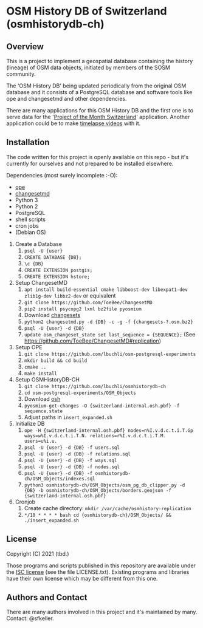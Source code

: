 # OSM History DB of Switzerland (osmhistorydb-ch)

## Overview
This is a project to implement a geospatial database containing the history (lineage) of OSM data objects, initiated by members of the SOSM community. 

The 'OSM History DB' being updated periodically from the original OSM database and it consists of a PostgreSQL database and software tools like ope and changesetmd and other dependencies.

There are many applications for this OSM History DB and the first one is to serve data for the '[Project of the Month Switzerland](https://wiki.openstreetmap.org/wiki/DE:Project_of_the_month_Switzerland)' application. Another application could be to make [timelapse videos](https://wiki.openstreetmap.org/wiki/Timelapse_videos) with it.


## Installation

The code written for this project is openly available on this repo - but it's currently for ourselves and not prepared to be installed elsewhere.  

Dependencies (most surely incomplete :-O):
- [ope](https://github.com/osmcode/osm-postgresql-experiments/)
- [changesetmd](https://github.com/ToeBee/ChangesetMD)
- Python 3
- Python 2
- PostgreSQL
- shell scripts 
- cron jobs
- (Debian OS)

1. Create a Database
   1. `psql -U {user}`
   2. `CREATE DATABASE {DB};`
   3. `\c {DB}`
   4. `CREATE EXTENSION postgis;`
   5. `CREATE EXTENSION hstore;`
2. Setup ChangesetMD
   1. `apt install build-essential cmake libboost-dev libexpat1-dev zlib1g-dev libbz2-dev` or equivalent
   2. `git clone https://github.com/ToeBee/ChangesetMD`
   3. `pip2 install psycopg2 lxml bz2file pyosmium`
   4. Download [changesets](https://planet.osm.org/planet/changesets-latest.osm.bz2)
   6. `python2 changesetmd.py -d {DB} -c -g -f {changesets-?.osm.bz2}`
   7. `psql -U {user} -d {DB}`
   8. `update osm_changeset_state set last_sequence = {SEQUENCE};` (See https://github.com/ToeBee/ChangesetMD#replication)
3. Setup OPE
   1. `git clone https://github.com/lbuchli/osm-postgresql-experiments`
   2. `mkdir build && cd build`
   3. `cmake ..`
   4. `make install`
4. Setup OSMHistoryDB-CH
   1. `git clone https://github.com/lbuchli/osmhistorydb-ch`
   2. `cd osm-postgresql-experiments/OSM_Objects`
   3. Download [osh](https://osm-internal.download.geofabrik.de/europe/switzerland-internal.osh.pbf)
   4. `pyosmium-get-changes -O {switzerland-internal.osh.pbf} -f sequence.state`
   5. Adjust paths in `insert_expanded.sh`
5. Initialize DB
   1. `ope -H {switzerland-internal.osh.pbf} nodes=n%I.v.d.c.t.i.T.Gp ways=w%I.v.d.c.t.i.T.N. relations=r%I.v.d.c.t.i.T.M. users=u%i.u.`
   2. `psql -U {user} -d {DB} -f users.sql`
   3. `psql -U {user} -d {DB} -f relations.sql`
   4. `psql -U {user} -d {DB} -f ways.sql`
   5. `psql -U {user} -d {DB} -f nodes.sql`
   6. `psql -U {user} -d {DB} -f osmhistorydb-ch/OSM_Objects/indexes.sql`
   7. `python3 osmhistorydb-ch/OSM_Objects/osm_pg_db_clipper.py -d {DB} -b osmhistorydb-ch/OSM_Objects/borders.geojson -f {switzerland-internal.osh.pbf}`
6. Cronjob
   1. Create cache directory: `mkdir /var/cache/osmhistory-replication`
   2. `*/10 * * * * bash cd {osmhistorydb-ch}/OSM_Objects/ && ./insert_expanded.sh` 




## License

Copyright (C) 2021 (tbd.)

Those programs and scripts published in this repository are available under the [ISC license](https://en.wikipedia.org/wiki/ISC_license) (see the file LICENSE.txt). 
Existing programs and libraries have their own license which may be different from this one.


## Authors and Contact

There are many authors involved in this project and it's maintained by many. Contact: @sfkeller.
